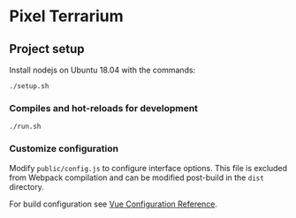 # Pixel Terrarium

## Project setup
Install nodejs on Ubuntu 18.04 with the commands:
```
./setup.sh
```

### Compiles and hot-reloads for development
```
./run.sh
```

### Customize configuration
Modify `public/config.js` to configure interface options.
This file is excluded from Webpack compilation and can be modified post-build in the `dist` directory.

For build configuration see [Vue Configuration Reference](https://cli.vuejs.org/config/).
